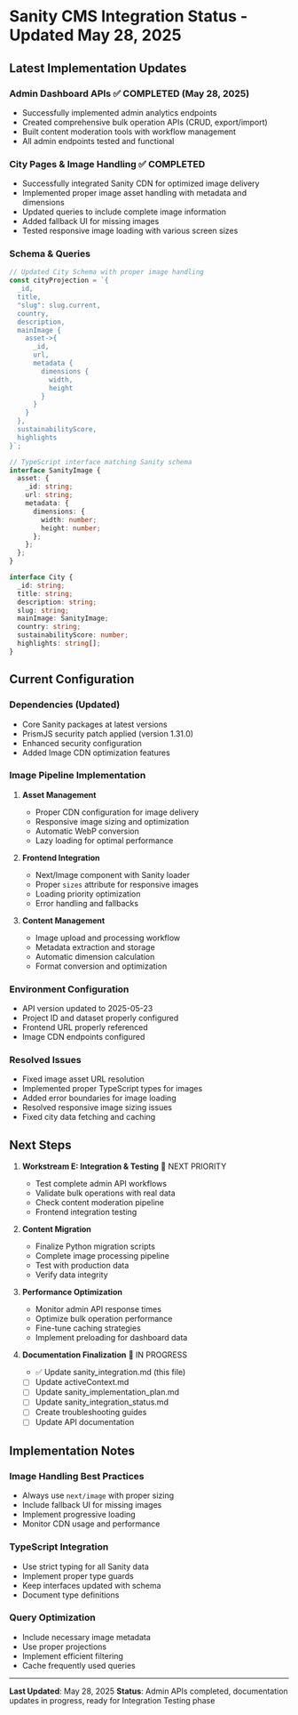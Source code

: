 # Sanity CMS Integration Status - Updated May 28, 2025

## Latest Implementation Updates

### Admin Dashboard APIs ✅ COMPLETED (May 28, 2025)

- Successfully implemented admin analytics endpoints
- Created comprehensive bulk operation APIs (CRUD, export/import)
- Built content moderation tools with workflow management
- All admin endpoints tested and functional

### City Pages & Image Handling ✅ COMPLETED

- Successfully integrated Sanity CDN for optimized image delivery
- Implemented proper image asset handling with metadata and dimensions
- Updated queries to include complete image information
- Added fallback UI for missing images
- Tested responsive image loading with various screen sizes

### Schema & Queries

```typescript
// Updated City Schema with proper image handling
const cityProjection = `{
  _id,
  title,
  "slug": slug.current,
  country,
  description,
  mainImage {
    asset->{
      _id,
      url,
      metadata {
        dimensions {
          width,
          height
        }
      }
    }
  },
  sustainabilityScore,
  highlights
}`;

// TypeScript interface matching Sanity schema
interface SanityImage {
  asset: {
    _id: string;
    url: string;
    metadata: {
      dimensions: {
        width: number;
        height: number;
      };
    };
  };
}

interface City {
  _id: string;
  title: string;
  description: string;
  slug: string;
  mainImage: SanityImage;
  country: string;
  sustainabilityScore: number;
  highlights: string[];
}
```

## Current Configuration

### Dependencies (Updated)

- Core Sanity packages at latest versions
- PrismJS security patch applied (version 1.31.0)
- Enhanced security configuration
- Added Image CDN optimization features

### Image Pipeline Implementation

1. **Asset Management**

   - Proper CDN configuration for image delivery
   - Responsive image sizing and optimization
   - Automatic WebP conversion
   - Lazy loading for optimal performance

2. **Frontend Integration**

   - Next/Image component with Sanity loader
   - Proper `sizes` attribute for responsive images
   - Loading priority optimization
   - Error handling and fallbacks

3. **Content Management**
   - Image upload and processing workflow
   - Metadata extraction and storage
   - Automatic dimension calculation
   - Format conversion and optimization

### Environment Configuration

- API version updated to 2025-05-23
- Project ID and dataset properly configured
- Frontend URL properly referenced
- Image CDN endpoints configured

### Resolved Issues

- Fixed image asset URL resolution
- Implemented proper TypeScript types for images
- Added error boundaries for image loading
- Resolved responsive image sizing issues
- Fixed city data fetching and caching

## Next Steps

1. **Workstream E: Integration & Testing** 🎯 NEXT PRIORITY

   - Test complete admin API workflows
   - Validate bulk operations with real data
   - Check content moderation pipeline
   - Frontend integration testing

2. **Content Migration**

   - Finalize Python migration scripts
   - Complete image processing pipeline
   - Test with production data
   - Verify data integrity

3. **Performance Optimization**

   - Monitor admin API response times
   - Optimize bulk operation performance
   - Fine-tune caching strategies
   - Implement preloading for dashboard data

4. **Documentation Finalization** 🔄 IN PROGRESS
   - ✅ Update sanity_integration.md (this file)
   - [ ] Update activeContext.md
   - [ ] Update sanity_implementation_plan.md
   - [ ] Update sanity_integration_status.md
   - [ ] Create troubleshooting guides
   - [ ] Update API documentation

## Implementation Notes

### Image Handling Best Practices

- Always use `next/image` with proper sizing
- Include fallback UI for missing images
- Implement progressive loading
- Monitor CDN usage and performance

### TypeScript Integration

- Use strict typing for all Sanity data
- Implement proper type guards
- Keep interfaces updated with schema
- Document type definitions

### Query Optimization

- Include necessary image metadata
- Use proper projections
- Implement efficient filtering
- Cache frequently used queries

---

**Last Updated**: May 28, 2025
**Status**: Admin APIs completed, documentation updates in progress, ready for Integration Testing phase
